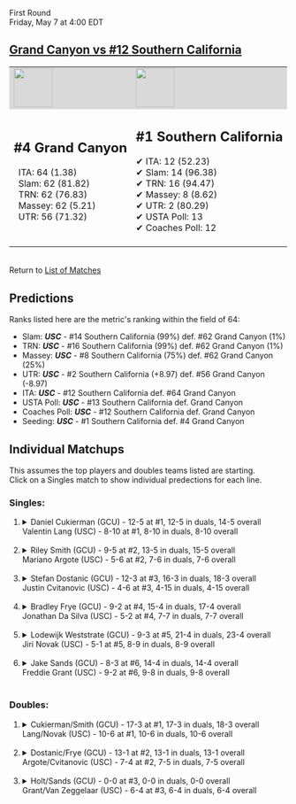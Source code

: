 First Round  
Friday, May 7 at 4:00 EDT
## [Grand Canyon vs #12 Southern California](https://www.ncaa.com/game/5833381) 

<table><tr style="background-color: #d9d9d9 !important"><td><img src="https://www.ncaa.com/sites/default/files/images/logos/schools/g/grand-canyon.70.png" width="70" height="70" /></td><td><img src="https://www.ncaa.com/sites/default/files/images/logos/schools/s/southern-california.70.png" width="70" height="70" /></td></tr><tr>
<td>  

<h2>#4 Grand Canyon</h2>  
&nbsp; ITA: 64 (1.38)<br>  
&nbsp; Slam: 62 (81.82)<br>  
&nbsp; TRN: 62 (76.83)<br>  
&nbsp; Massey: 62 (5.21)<br>  
&nbsp; UTR: 56 (71.32)<br>  
<br>  

</td>
<td>  

<h2>#1 Southern California</h2>  
&#10004; ITA: 12 (52.23)<br>  
&#10004; Slam: 14 (96.38)<br>  
&#10004; TRN: 16 (94.47)<br>  
&#10004; Massey: 8 (8.62)<br>  
&#10004; UTR: 2 (80.29)<br>  
&#10004; USTA Poll: 13<br>  
&#10004; Coaches Poll: 12<br>  
<br>  

</td>
</tr></table>  


<br>Return to [List of Matches](../index.md)  

## Predictions  

Ranks listed here are the metric's ranking within the field of 64:  
- Slam: ***USC*** - #14 Southern California (99%) def. #62 Grand Canyon (1%)  
- TRN: ***USC*** - #16 Southern California (99%) def. #62 Grand Canyon (1%)  
- Massey: ***USC*** - #8 Southern California (75%) def. #62 Grand Canyon (25%)  
- UTR: ***USC*** - #2 Southern California (+8.97) def. #56 Grand Canyon (-8.97)  
- ITA: ***USC*** - #12 Southern California def. #64 Grand Canyon  
- USTA Poll: ***USC*** - #13 Southern California def. Grand Canyon  
- Coaches Poll: ***USC*** - #12 Southern California def. Grand Canyon  
- Seeding: ***USC*** - #1 Southern California def. #4 Grand Canyon  

## Individual Matchups  
This assumes the top players and doubles teams listed are starting.  
Click on a Singles match to show individual predections for each line.  

### Singles:  

<ol>
<li><details>
<summary markdown="span">Daniel Cukierman (GCU) - 12-5 at #1, 12-5 in duals, 14-5 overall<br>Valentin Lang (USC) - 8-10 at #1, 8-10 in duals, 8-10 overall</summary>
<h4>Predictions</h4><ul>
<li>Slam: <b><i>USC</i></b> - Cukierman (98%) def. Lang (2%)</li>  
<li>TRN: <b><i>USC</i></b> - Cukierman (99%) def. Lang (1%)</li>  
<li>Massey: <b><i>USC</i></b> - Cukierman (75%) def. Lang (25%)</li>  
<li>UTR: <b><i>USC</i></b> - Cukierman (97%) def. Lang (3%)</li>  
<li>ITA: <b><i>USC</i></b> - Cukierman (16.39) def. Lang (1.42)</li>  
</ul>
</details>&nbsp;</li>
<li><details>
<summary markdown="span">Riley Smith (GCU) - 9-5 at #2, 13-5 in duals, 15-5 overall<br>Mariano Argote (USC) - 5-6 at #2, 7-6 in duals, 7-6 overall</summary>
<h4>Predictions</h4><ul>
<li>Slam: <b><i>USC</i></b> - Smith (98%) def. Argote (2%)</li>  
<li>TRN: <b><i>USC</i></b> - Smith (99%) def. Argote (1%)</li>  
<li>Massey: <b><i>USC</i></b> - Smith (75%) def. Argote (25%)</li>  
<li>UTR: <b><i>USC</i></b> - Smith (97%) def. Argote (3%)</li>  
<li>ITA: <b><i>USC</i></b> - Smith (15.48) def. Argote (1.91)</li>  
</ul>
</details>&nbsp;</li>
<li><details>
<summary markdown="span">Stefan Dostanic (GCU) - 12-3 at #3, 16-3 in duals, 18-3 overall<br>Justin Cvitanovic (USC) - 4-6 at #3, 4-15 in duals, 4-15 overall</summary>
<h4>Predictions</h4><ul>
<li>Slam: <b><i>USC</i></b> - Dostanic (99%) def. Cvitanovic (1%)</li>  
<li>TRN: <b><i>USC</i></b> - Dostanic (99%) def. Cvitanovic (1%)</li>  
<li>Massey: <b><i>USC</i></b> - Dostanic (75%) def. Cvitanovic (25%)</li>  
<li>UTR: <b><i>USC</i></b> - Dostanic (98%) def. Cvitanovic (2%)</li>  
<li>ITA: <b><i>USC</i></b> - Dostanic (5.43) def. Cvitanovic (0.00)</li>  
</ul>
</details>&nbsp;</li>
<li><details>
<summary markdown="span">Bradley Frye (GCU) - 9-2 at #4, 15-4 in duals, 17-4 overall<br>Jonathan Da Silva (USC) - 5-2 at #4, 7-7 in duals, 7-7 overall</summary>
<h4>Predictions</h4><ul>
<li>Slam: <b><i>USC</i></b> - Frye (99%) def. Silva (1%)</li>  
<li>TRN: <b><i>USC</i></b> - Frye (99%) def. Silva (1%)</li>  
<li>Massey: <b><i>USC</i></b> - Frye (75%) def. Silva (25%)</li>  
<li>UTR: <b><i>USC</i></b> - Frye (98%) def. Silva (2%)</li>  
<li>ITA: <b><i>USC</i></b> - Frye (2.44) def. Silva (1.73)</li>  
</ul>
</details>&nbsp;</li>
<li><details>
<summary markdown="span">Lodewijk Weststrate (GCU) - 9-3 at #5, 21-4 in duals, 23-4 overall<br>Jiri Novak (USC) - 5-1 at #5, 8-9 in duals, 8-9 overall</summary>
<h4>Predictions</h4><ul>
<li>Slam: <b><i>USC</i></b> - Weststrate (99%) def. Novak (1%)</li>  
<li>TRN: <b><i>USC</i></b> - Weststrate (99%) def. Novak (1%)</li>  
<li>Massey: <b><i>USC</i></b> - Weststrate (75%) def. Novak (25%)</li>  
<li>UTR: <b><i>USC</i></b> - Weststrate (98%) def. Novak (2%)</li>  
<li>ITA: <b><i>USC</i></b> - Weststrate (2.93) def. Novak (1.55)</li>  
</ul>
</details>&nbsp;</li>
<li><details>
<summary markdown="span">Jake Sands (GCU) - 8-3 at #6, 14-4 in duals, 14-4 overall<br>Freddie Grant (USC) - 9-2 at #6, 9-8 in duals, 9-8 overall</summary>
<h4>Predictions</h4><ul>
<li>Slam: <b><i>USC</i></b> - Sands (98%) def. Grant (2%)</li>  
<li>TRN: <b><i>USC</i></b> - Sands (99%) def. Grant (1%)</li>  
<li>Massey: <b><i>USC</i></b> - Sands (75%) def. Grant (25%)</li>  
<li>UTR: <b><i>USC</i></b> - Sands (94%) def. Grant (6%)</li>  
<li>ITA: <b><i>USC</i></b> - Sands (2.42) def. Grant (1.60)</li>  
</ul>
</details>&nbsp;</li>
</ol>

### Doubles:  

<ol>
<li><details>
<summary markdown="span">Cukierman/Smith (GCU) - 17-3 at #1, 17-3 in duals, 18-3 overall<br>Lang/Novak (USC) - 10-6 at #1, 10-6 in duals, 10-6 overall</summary>
<br>Sorry, we don't have any metrics for this match
</details>&nbsp;</li>
<li><details>
<summary markdown="span">Dostanic/Frye (GCU) - 13-1 at #2, 13-1 in duals, 13-1 overall<br>Argote/Cvitanovic (USC) - 7-4 at #2, 7-5 in duals, 7-5 overall</summary>
<br>Sorry, we don't have any metrics for this match
</details>&nbsp;</li>
<li><details>
<summary markdown="span">Holt/Sands (GCU) - 0-0 at #3, 0-0 in duals, 0-0 overall<br>Grant/Van Zeggelaar (USC) - 6-4 at #3, 6-4 in duals, 6-4 overall</summary>
<br>Sorry, we don't have any metrics for this match
</details>&nbsp;</li>
</ol>